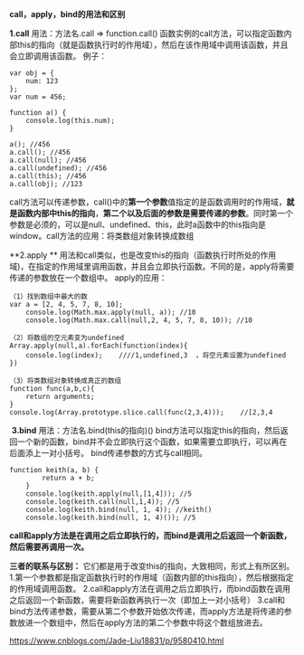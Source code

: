 **call，apply，bind的用法和区别**

**1.call**  用法：方法名.call  => function.call()   函数实例的call方法，可以指定函数内部this的指向（就是函数执行时的作用域），然后在该作用域中调用该函数，并且会立即调用该函数。
	例子：

```
var obj = {
    num: 123
};
var num = 456;

function a() {
    console.log(this.num);
}

a(); //456
a.call(); //456
a.call(null); //456
a.call(undefined); //456
a.call(this); //456
a.call(obj); //123
```

​	 call方法可以传递参数，call()中的**第一个参数**值指定的是函数调用时的作用域，**就是函数内部中this的指向**，**第二个以及后面的参数是需要传递的参数**。同时第一个参数是必须的，可以是null、undefined、this，此时a函数中的this指向是window。
​	call方法的应用：将类数组对象转换成数组

**2.apply ** 用法和call类似，也是改变this的指向（函数执行时所处的作用域)，在指定的作用域里调用函数，并且会立即执行函数。不同的是，apply将需要传递的参数放在一个数组中。
    apply的应用：

```
（1）找到数组中最大的数
var a = [2, 4, 5, 7, 8, 10]; 
    console.log(Math.max.apply(null, a)); //10
    console.log(Math.max.call(null,2, 4, 5, 7, 8, 10)); //10
```

    （2）将数组的空元素变为undefined
    Array.apply(null,a).forEach(function(index){
        console.log(index);    ////1,undefined,3  ，将空元素设置为undefined
    })								      
```
（3）将类数组对象转换成真正的数组
function func(a,b,c){
    return arguments;
}   
console.log(Array.prototype.slice.call(func(2,3,4)));    //[2,3,4
```

​	**3.bind**  用法：方法名.bind(this的指向)()    bind方法可以指定this的指向，然后返回一个新的函数，bind并不会立即执行这个函数，如果需要立即执行，可以再在后面添上一对小括号。 bind传递参数的方式与call相同。

```
function keith(a, b) {
        return a + b;
    }
    console.log(keith.apply(null,[1,4])); //5
    console.log(keith.call(null,1,4)); //5
    console.log(keith.bind(null, 1, 4)); //keith()
    console.log(keith.bind(null, 1, 4)()); //5	
```

**call和apply方法是在调用之后立即执行的，而bind是调用之后返回一个新函数，然后需要再调用一次。** 

**三者的联系与区别：**
	它们都是用于改变this的指向，大致相同，形式上有所区别。 
1.第一个参数都是指定函数执行时的作用域（函数内部的this指向），然后根据指定的作用域调用函数。
2.call和apply方法在调用之后立即执行，而bind函数在调用之后返回一个新函数，需要将新函数再执行一次（即加上一对小括号）
3.call和bind方法传递参数，需要从第二个参数开始依次传递，而apply方法是将传递的参数放进一个数组中，然后在apply方法的第二个参数中将这个数组放进去。

https://www.cnblogs.com/Jade-Liu18831/p/9580410.html